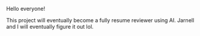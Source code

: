 Hello everyone!

This project will eventually become a fully resume reviewer using AI. Jarnell and I will eventually figure it out lol. 
